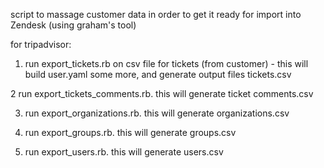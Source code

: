 script to massage customer data in order to get it ready for import into Zendesk (using graham's tool)

for tripadvisor:

1. run export_tickets.rb on csv file for tickets (from customer) - this will build user.yaml some more, and generate output files tickets.csv

2  run export_tickets_comments.rb.  this will generate ticket comments.csv

3. run export_organizations.rb.  this will generate organizations.csv

4. run export_groups.rb.  this will generate groups.csv

5. run export_users.rb.  this will generate users.csv
